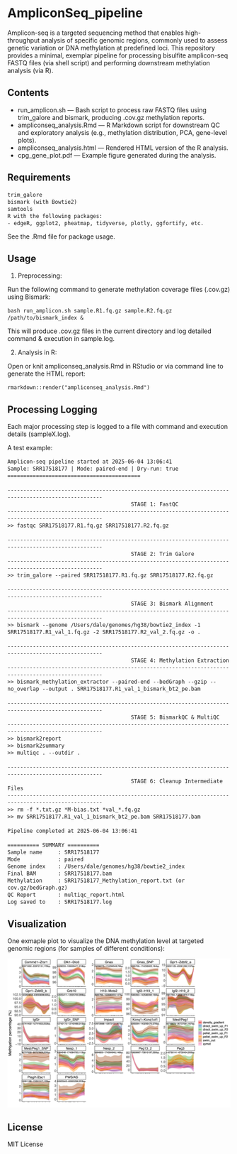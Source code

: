 # AmpliconSeq_pipeline 

Amplicon-seq is a targeted sequencing method that enables high-throughput analysis of specific genomic regions, commonly used to assess genetic variation or DNA methylation at predefined loci. This repository provides a minimal, exemplar pipeline for processing bisulfite amplicon-seq FASTQ files (via shell script) and performing downstream methylation analysis (via R).

## Contents
- run_amplicon.sh — Bash script to process raw FASTQ files using trim_galore and bismark, producing .cov.gz methylation reports.
- ampliconseq_analysis.Rmd — R Markdown script for downstream QC and exploratory analysis (e.g., methylation distribution, PCA, gene-level plots).
- ampliconseq_analysis.html — Rendered HTML version of the R analysis.
- cpg_gene_plot.pdf — Example figure generated during the analysis.


## Requirements
	trim_galore
	bismark (with Bowtie2)
	samtools
	R with the following packages:
	- edgeR, ggplot2, pheatmap, tidyverse, plotly, ggfortify, etc.

See the .Rmd file for package usage.

## Usage

1.	Preprocessing:

Run the following command to generate methylation coverage files (.cov.gz) using Bismark:
```
bash run_amplicon.sh sample.R1.fq.gz sample.R2.fq.gz /path/to/bismark_index &
```
This will produce .cov.gz files in the current directory and log detailed command & execution in sample.log.

2.	Analysis in R:

Open or knit ampliconseq_analysis.Rmd in RStudio or via command line to generate the HTML report:

```
rmarkdown::render("ampliconseq_analysis.Rmd")
```
## Processing Logging

Each major processing step is logged to a file with command and execution details (sampleX.log).

A test example:
```
Amplicon-seq pipeline started at 2025-06-04 13:06:41
Sample: SRR17518177 | Mode: paired-end | Dry-run: true
==========================================

----------------------------------------------------------------------------------------------------
                                       STAGE 1: FastQC
----------------------------------------------------------------------------------------------------
>> fastqc SRR17518177.R1.fq.gz SRR17518177.R2.fq.gz

----------------------------------------------------------------------------------------------------
                                       STAGE 2: Trim Galore
----------------------------------------------------------------------------------------------------
>> trim_galore --paired SRR17518177.R1.fq.gz SRR17518177.R2.fq.gz

----------------------------------------------------------------------------------------------------
                                       STAGE 3: Bismark Alignment
----------------------------------------------------------------------------------------------------
>> bismark --genome /Users/dale/genomes/hg38/bowtie2_index -1 SRR17518177.R1_val_1.fq.gz -2 SRR17518177.R2_val_2.fq.gz -o .

----------------------------------------------------------------------------------------------------
                                       STAGE 4: Methylation Extraction
----------------------------------------------------------------------------------------------------
>> bismark_methylation_extractor --paired-end --bedGraph --gzip --no_overlap --output . SRR17518177.R1_val_1_bismark_bt2_pe.bam

----------------------------------------------------------------------------------------------------
                                       STAGE 5: BismarkQC & MultiQC
----------------------------------------------------------------------------------------------------
>> bismark2report
>> bismark2summary
>> multiqc . --outdir .

----------------------------------------------------------------------------------------------------
                                       STAGE 6: Cleanup Intermediate Files
----------------------------------------------------------------------------------------------------
>> rm -f *.txt.gz *M-bias.txt *val_*.fq.gz
>> mv SRR17518177.R1_val_1_bismark_bt2_pe.bam SRR17518177.bam

Pipeline completed at 2025-06-04 13:06:41

========== SUMMARY ==========
Sample name     : SRR17518177
Mode            : paired
Genome index    : /Users/dale/genomes/hg38/bowtie2_index
Final BAM       : SRR17518177.bam
Methylation     : SRR17518177_Methylation_report.txt (or cov.gz/bedGraph.gz)
QC Report       : multiqc_report.html
Log saved to    : SRR17518177.log
```

## Visualization
One exmaple plot to visualize the DNA methylation level at targeted genomic regions (for samples of different conditions):

![Example plot](./cpg_gene_plot.png)

## License

MIT License